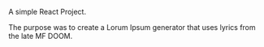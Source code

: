 A simple React Project. 

The purpose was to create a Lorum Ipsum generator that uses lyrics from the late MF DOOM.

